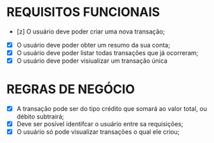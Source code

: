 # REQUISITOS FUNCIONAIS

- [z] O usuário deve poder criar uma nova transação;
- [x] O usuário deve poder obter um resumo da sua conta;
- [x] O usuário deve poder listar todas transações que já ocorreram;
- [x] O usuário deve poder visiualizar um transação única

# REGRAS DE NEGÓCIO

- [x] A transação pode ser do tipo crédito que somará ao valor total, ou débito subtrairá;
- [x] Deve ser posível identifcar o usuário entre sa requisições;
- [x] O usuário só pode visualizar transações o qual ele criou;